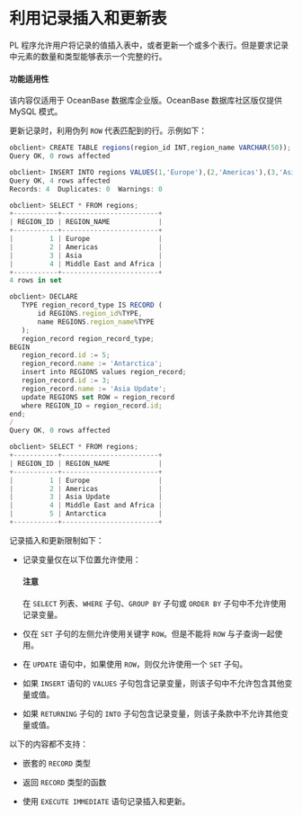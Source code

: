 利用记录插入和更新表 
===============================

PL 程序允许用户将记录的值插入表中，或者更新一个或多个表行。但是要求记录中元素的数量和类型能够表示一个完整的行。

  <main id="notice" >
    <h4>功能适用性</h4>
    <p>该内容仅适用于 OceanBase 数据库企业版。OceanBase 数据库社区版仅提供 MySQL 模式。</p>
  </main>

更新记录时，利用伪列 `ROW` 代表匹配到的行。示例如下：

```javascript
obclient> CREATE TABLE regions(region_id INT,region_name VARCHAR(50));
Query OK, 0 rows affected 

obclient> INSERT INTO regions VALUES(1,'Europe'),(2,'Americas'),(3,'Asia'),(4,'Middle East and Africa');
Query OK, 4 rows affected 
Records: 4  Duplicates: 0  Warnings: 0

obclient> SELECT * FROM regions;
+-----------+------------------------+
| REGION_ID | REGION_NAME            |
+-----------+------------------------+
|         1 | Europe                 |
|         2 | Americas               |
|         3 | Asia                   |
|         4 | Middle East and Africa |
+-----------+------------------------+
4 rows in set 

obclient> DECLARE
   TYPE region_record_type IS RECORD (
       id REGIONS.region_id%TYPE,
       name REGIONS.region_name%TYPE
   );
   region_record region_record_type;
BEGIN
   region_record.id := 5;
   region_record.name := 'Antarctica';
   insert into REGIONS values region_record;
   region_record.id := 3;
   region_record.name := 'Asia Update';
   update REGIONS set ROW = region_record
   where REGION_ID = region_record.id;
end;
/
Query OK, 0 rows affected 

obclient> SELECT * FROM regions;
+-----------+------------------------+
| REGION_ID | REGION_NAME            |
+-----------+------------------------+
|         1 | Europe                 |
|         2 | Americas               |
|         3 | Asia Update            |
|         4 | Middle East and Africa |
|         5 | Antarctica             |
+-----------+------------------------+
```



记录插入和更新限制如下：

* 记录变量仅在以下位置允许使用：

  



  <main id="notice" type='notice'>
    <h4>注意</h4>
    <p>在 <code>SELECT</code> 列表、<code>WHERE</code> 子句、<code>GROUP BY</code> 子句或 <code>ORDER BY</code> 子句中不允许使用记录变量。</p>
  </main>



* 仅在 `SET` 子句的左侧允许使用关键字 `ROW`。但是不能将 `ROW` 与子查询一起使用。

  

* 在 `UPDATE` 语句中，如果使用 `ROW`，则仅允许使用一个 `SET` 子句。

  

* 如果 `INSERT` 语句的 `VALUES` 子句包含记录变量，则该子句中不允许包含其他变量或值。

  

* 如果 `RETURNING` 子句的 `INTO` 子句包含记录变量，则该子条款中不允许其他变量或值。

  




以下的内容都不支持：

* 嵌套的 `RECORD` 类型

  

* 返回 `RECORD` 类型的函数

  

* 使用 `EXECUTE IMMEDIATE` 语句记录插入和更新。

  



